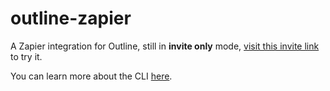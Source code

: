 # outline-zapier

A Zapier integration for Outline, still in **invite only** mode, [visit this invite link](https://zapier.com/platform/public-invite/5927/a0b2747dbb017723b55fc54f4f0cdcae/) to try it.

You can learn more about the CLI [here](https://github.com/zapier/zapier-platform/tree/master/packages/cli).
